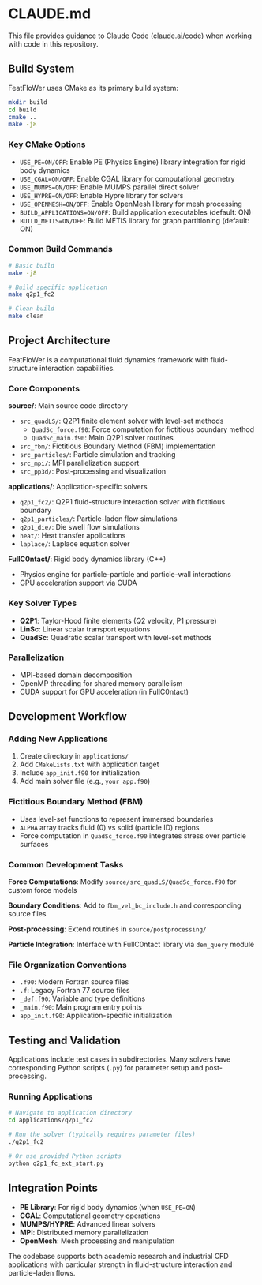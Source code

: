 # CLAUDE.md

This file provides guidance to Claude Code (claude.ai/code) when working with code in this repository.

## Build System

FeatFloWer uses CMake as its primary build system:

```bash
mkdir build
cd build
cmake ..
make -j8
```

### Key CMake Options
- `USE_PE=ON/OFF`: Enable PE (Physics Engine) library integration for rigid body dynamics
- `USE_CGAL=ON/OFF`: Enable CGAL library for computational geometry
- `USE_MUMPS=ON/OFF`: Enable MUMPS parallel direct solver
- `USE_HYPRE=ON/OFF`: Enable Hypre library for solvers
- `USE_OPENMESH=ON/OFF`: Enable OpenMesh library for mesh processing
- `BUILD_APPLICATIONS=ON/OFF`: Build application executables (default: ON)
- `BUILD_METIS=ON/OFF`: Build METIS library for graph partitioning (default: ON)

### Common Build Commands
```bash
# Basic build
make -j8

# Build specific application
make q2p1_fc2

# Clean build
make clean
```

## Project Architecture

FeatFloWer is a computational fluid dynamics framework with fluid-structure interaction capabilities.

### Core Components

**source/**: Main source code directory
- `src_quadLS/`: Q2P1 finite element solver with level-set methods
  - `QuadSc_force.f90`: Force computation for fictitious boundary method
  - `QuadSc_main.f90`: Main Q2P1 solver routines
- `src_fbm/`: Fictitious Boundary Method (FBM) implementation
- `src_particles/`: Particle simulation and tracking
- `src_mpi/`: MPI parallelization support
- `src_pp3d/`: Post-processing and visualization

**applications/**: Application-specific solvers
- `q2p1_fc2/`: Q2P1 fluid-structure interaction solver with fictitious boundary
- `q2p1_particles/`: Particle-laden flow simulations
- `q2p1_die/`: Die swell flow simulations
- `heat/`: Heat transfer applications
- `laplace/`: Laplace equation solver

**FullC0ntact/**: Rigid body dynamics library (C++)
- Physics engine for particle-particle and particle-wall interactions
- GPU acceleration support via CUDA

### Key Solver Types
- **Q2P1**: Taylor-Hood finite elements (Q2 velocity, P1 pressure)
- **LinSc**: Linear scalar transport equations
- **QuadSc**: Quadratic scalar transport with level-set methods

### Parallelization
- MPI-based domain decomposition
- OpenMP threading for shared memory parallelism
- CUDA support for GPU acceleration (in FullC0ntact)

## Development Workflow

### Adding New Applications
1. Create directory in `applications/`
2. Add `CMakeLists.txt` with application target
3. Include `app_init.f90` for initialization
4. Add main solver file (e.g., `your_app.f90`)

### Fictitious Boundary Method (FBM)
- Uses level-set functions to represent immersed boundaries
- `ALPHA` array tracks fluid (0) vs solid (particle ID) regions
- Force computation in `QuadSc_force.f90` integrates stress over particle surfaces

### Common Development Tasks

**Force Computations**: Modify `source/src_quadLS/QuadSc_force.f90` for custom force models

**Boundary Conditions**: Add to `fbm_vel_bc_include.h` and corresponding source files

**Post-processing**: Extend routines in `source/postprocessing/`

**Particle Integration**: Interface with FullC0ntact library via `dem_query` module

### File Organization Conventions
- `.f90`: Modern Fortran source files
- `.f`: Legacy Fortran 77 source files  
- `_def.f90`: Variable and type definitions
- `_main.f90`: Main program entry points
- `app_init.f90`: Application-specific initialization

## Testing and Validation

Applications include test cases in subdirectories. Many solvers have corresponding Python scripts (`.py`) for parameter setup and post-processing.

### Running Applications
```bash
# Navigate to application directory
cd applications/q2p1_fc2

# Run the solver (typically requires parameter files)
./q2p1_fc2

# Or use provided Python scripts
python q2p1_fc_ext_start.py
```

## Integration Points

- **PE Library**: For rigid body dynamics (when `USE_PE=ON`)
- **CGAL**: Computational geometry operations
- **MUMPS/HYPRE**: Advanced linear solvers
- **MPI**: Distributed memory parallelization
- **OpenMesh**: Mesh processing and manipulation

The codebase supports both academic research and industrial CFD applications with particular strength in fluid-structure interaction and particle-laden flows.
